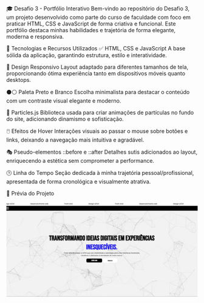 🎓 Desafio 3 - Portfólio Interativo
Bem-vindo ao repositório do Desafio 3, um projeto desenvolvido como parte do curso de faculdade com foco em praticar HTML, CSS e JavaScript de forma criativa e funcional. Este portfólio destaca minhas habilidades e trajetória de forma elegante, moderna e responsiva.

🔧 Tecnologias e Recursos Utilizados
✅ HTML, CSS e JavaScript
A base sólida da aplicação, garantindo estrutura, estilo e interatividade.

🎨 Design Responsivo
Layout adaptado para diferentes tamanhos de tela, proporcionando ótima experiência tanto em dispositivos móveis quanto desktops.

⚫⚪ Paleta Preto e Branco
Escolha minimalista para destacar o conteúdo com um contraste visual elegante e moderno.

🧩 Particles.js
Biblioteca usada para criar animações de partículas no fundo do site, adicionando dinamismo e sofisticação.

🖱️ Efeitos de Hover
Interações visuais ao passar o mouse sobre botões e links, deixando a navegação mais intuitiva e agradável.

🎭 Pseudo-elementos ::before e ::after
Detalhes sutis adicionados ao layout, enriquecendo a estética sem comprometer a performance.

🕒 Linha do Tempo
Seção dedicada à minha trajetória pessoal/profissional, apresentada de forma cronológica e visualmente atrativa.

📸 Prévia do Projeto

![alt text](image.png)